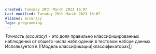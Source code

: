 ```yaml
---
created: Tuesday 28th March 2023 16:07
Last modified: Tuesday 28th March 2023 16:07
Aliases: accuracy
Tags: programming
---
```


*Точность (accuracy)* - это доля правильно классифицированных наблюдений от общего числа наблюдений в тестовом наборе данных. Используется в [[Модель классификации|классификаторах]]

